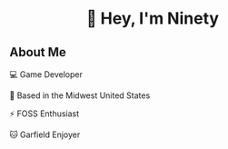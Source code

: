 <h1 align="center">
👋 Hey, I'm Ninety
</h1>

## About Me

💻 Game Developer

📍 Based in the Midwest United States

⚡️ FOSS Enthusiast

🐱 Garfield Enjoyer
